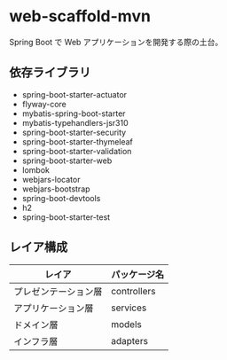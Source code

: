 # web-scaffold-mvn

Spring Boot で Web アプリケーションを開発する際の土台。

## 依存ライブラリ

- spring-boot-starter-actuator
- flyway-core
- mybatis-spring-boot-starter
- mybatis-typehandlers-jsr310
- spring-boot-starter-security
- spring-boot-starter-thymeleaf
- spring-boot-starter-validation
- spring-boot-starter-web
- lombok
- webjars-locator
- webjars-bootstrap
- spring-boot-devtools
- h2
- spring-boot-starter-test

## レイア構成

レイア|パッケージ名
------|------------
プレゼンテーション層|controllers
アプリケーション層|services
ドメイン層|models
インフラ層|adapters

